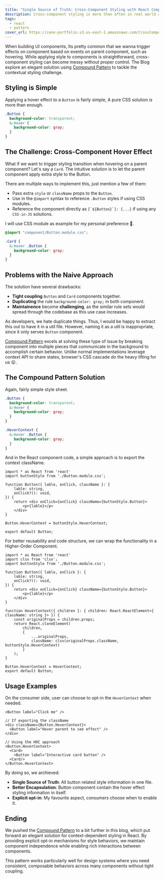```yaml
---
title: "Single Source of Truth: Cross-Component Styling with React Compound Pattern"
description: Cross-component styling is more than often in real world application. The blog explores a context-aware styling solutions in React applications, leveraging the Compound Pattern.
tags:
  - react
  - pattern
cover_url: https://zane-portfolio.s3.us-east-1.amazonaws.com/CrossComponentStylingCover.png
---
```

When building UI components, Its pretty common that we wanna trigger effects on component based on events on parent component, such as hovering. While applying style to components is straightforward, cross-component styling can become messy without proper control. The Blog explore an elegant solution using [Compound Pattern](from_monolithic_to_react_compound_pattern.md) to tackle the contextual styling challenge.

## Styling is Simple

Applying a hover effect to a `Button` is fairly simple, A pure CSS solution is more than enough.

```css
.Button {
  background-color: transparent;
  &:hover {
    background-color: gray;
  }
}
```

## The Challenge: Cross-Component Hover Effect

What if we want to trigger styling transition when hovering on a parent component? Let's say a `Card`. The intuitive solution is to let the parent component apply extra style to the Button.

There are multiple ways to implement this, just mention a few of them:

- Pass extra `style` or `className` props to the `Button`.
- Use in the `@import` syntax to reference `.Button` styles if using CSS modules.
- Reference the component directly as ``[`${Button}`]: {...}`` if using any `CSS-in-JS` solutions.

I will use CSS module as example for my personal preference 🙂.

```css
@import "component/Button.module.css";

.Card {
  &:hover .Button {
    background-color: gray;
  }
}
```

## Problems with the Naive Approach

The solution have several drawbacks:

- **Tight coupling** `Button` and `Card` components together.
- **Duplicating** the rule `background-color: gray;` in both component.
- **Maintainence** become **challenging**, as the similar rule sets would spread through the codebase as this use case increases.

As developers, we hate duplicate things. Thus, I would be happy to extract this out to have it in a util file. However, naming it as a util is inappropriate, since it only serves `Button` component.

[Compound Pattern](from_monolithic_to_react_compound_pattern.md) excels at solving these type of issue by breaking component into multiple pieces that communicate in the background to accomplish certain behavior. Unlike normal implementations leverage context API to share states, browser's CSS cascade do the heavy lifting for us 😛.

## The Compound Pattern Solution

Again, fairly simple style sheet.

```css
.Button {
  background-color: transparent;
  &:hover {
    background-color: gray;
  }
}

.HoverContext {
  &:hover .Button {
    background-color: gray;
  }
}
```

And in the React component code, a simple approach is to export the context className.

```tsx
import * as React from 'react'
import buttonStyle from './Button.module.css';

function Button({ lable, onClick, className }: {
    lable: string,
    onClick?(): void,
}) {
    return <div onClick={onClick} className={buttonStyle.Button}>
        <p>{lable}</p>
    </div>
}

Button.HoverContext = buttonStyle.HoverContext;

export default Button;
```

For better reusability and code structure, we can wrap the functionality in a Higher-Order Component.

```tsx
import * as React from 'react'
import clsx from 'clsx';
import buttonStyle from './Button.module.css';

function Button({ lable, onClick }: {
    lable: string,
    onClick?(): void,
}) {
    return <div onClick={onClick} className={buttonStyle.Button}>
        <p>{lable}</p>
    </div>
}

function HoverContext({ children }: { children: React.ReactElement<{ className: string }> }) {
    const originalProps = children.props;
    return React.cloneElement(
        children,
        {
            ...originalProps,
            className: clsx(originalProps.className, buttonStyle.HoverContext)
        }
    );
}

Button.HoverContext = HoverContext;
export default Button;
```

## Usage Examples

On the consumer side, user can choose to opt-in the `HoverContext` when needed.

```tsx
<Button label="Click me" />

// If exporting the className
<div className={Button.HoverContext}>
  <Button label="Hover parent to see effect" />
</div>

// Using the HOC approach
<Button.HoverContext>
  <Card>
    <Button label="Interactive card button" />
  <Card/>
</Button.HoverContext>
```

By doing so, we archieved:

- **Single Source of Truth**: All button related style information in one file.
- **Better Encapsulation**: Button component contain the hover effect styling information in itself.
- **Explicit opt-in**: My favourite aspect, consumers choose when to enable it.

## Ending

We pushed the [Compound Pattern](from_monolithic_to_react_compound_pattern.md) to a bit further in this blog, which put forward an elegant solution for context-dependent styling in React. By providing explicit opt-in mechanisms for style behaviors, we maintain component independence while enabling rich interactions between components.

This pattern works particularly well for design systems where you need consistent, composable behaviors across many components without tight coupling.